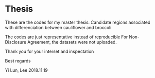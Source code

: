 # Thesis
These are the codes for my master thesis:
Candidate regions associated with differenciation between cauliflower and broccoli

The codes are just representative instead of reproducible
For Non-Disclosure Agreement, the datasets were not uploaded.

Thank you for your interset and inspectation
 
Best regards 

Yi Lun, Lee 
2018.11.19
